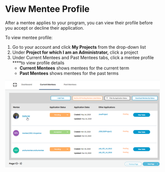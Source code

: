 # View Mentee Profile

After a mentee applies to your program, you can view their profile before you accept or decline their application.

To view mentee profile:

1. Go to your account and click **My Projects** from the drop-down list
2. Under **Project for which I am an Administrator,** click a project
3. Under Current Mentees and Past Mentees tabs, click a mentee profile ****to view  profile details
   * **Current Mentees** shows mentees for the current term
   * **Past Mentees** shows mentees for the past terms

![](../../.gitbook/assets/mentee-profile%20%282%29.png)

